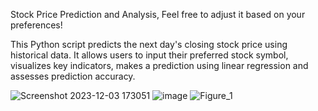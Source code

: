 
Stock Price Prediction and Analysis, Feel free to adjust it based on your preferences!


This Python script predicts the next day's closing stock price using historical data. It allows users to input their preferred stock 
symbol, visualizes key indicators, makes a prediction using linear regression and assesses prediction accuracy.

![Screenshot 2023-12-03 173051](https://github.com/MoustAhmed/PythonStockPrediction/assets/121663630/232bb5b1-892a-4703-97fc-2221c7fceb8a)
![image](https://github.com/MoustAhmed/PythonStockPrediction/assets/121663630/140f5005-2f0a-418e-8188-826d7ac23291)
![Figure_1](https://github.com/MoustAhmed/PythonStockPrediction/assets/121663630/c83f5057-f806-42f3-8bd7-1837561956f9)



